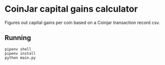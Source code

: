 # CoinJar capital gains calculator
Figures out capital gains per coin based on a Coinjar transaction record csv.

## Running
```
pipenv shell
pipenv install
python main.py
```
